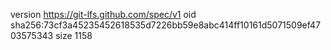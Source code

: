 version https://git-lfs.github.com/spec/v1
oid sha256:73cf3a45235452618535d7226bb59e8abc414ff10161d5071509ef4703575343
size 1158
